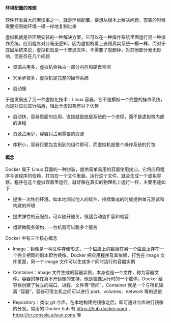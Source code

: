 #### 环境配置的难题

软件开发最大的麻烦事之一，就是环境配置，要想从根本上解决问题，安装的时候需要把原始环境一模一样地复制过来

虚拟机就是带环境安装的一种解决方案，它可以在一种操作系统里面运行另一种操作系统，应用程序对此毫无感知，因为虚拟机看上去跟真实系统一模一样，而对于底层系统来说，虚拟机就是一个普通文件，不需要了就删掉，对其他部分毫无影响，但是存在几个问题

- 资源占用多，虚拟机会独占一部分内存和硬盘空间

- 冗余步骤多，虚拟机是完整的操作系统

- 启动慢

于是发展出了另一种虚拟化技术：Linux 容器，它不是模拟一个完整的操作系统，而是对进程进行隔离，相比于虚拟机有以下优势

- 启动快，容器里面的应用，直接就是底层系统的一个进程，而不是虚拟机内部的进程

- 资源占用少，容器只占用需要的资源

- 体积小，容器只要包含用到的组件即可，而虚拟机是整个操作系统的打包

#### 概念

Docker 属于 Linux 容器的一种封装，提供简单易用的容器使用接口，它将应用程序与该程序的依赖，打包在一个文件里面。运行这个文件，就会生成一个虚拟容器。程序在这个虚拟容器里运行，就好像在真实的物理机上运行一样，主要用途如下

- 提供一次性的环境，如本地测试他人的软件、持续集成的时候提供单元测试和构建的环境

- 提供弹性的云服务，可以随开随关，很适合动态扩容和缩容

- 组建微服务架构，一台机器可以跑多个服务

Docker 中有三个核心概念

- Image：镜像是一种文件存储形式，一个磁盘上的数据在另一个磁盘上存在一个完全相同的副本即为镜像。Docker 把应用程序及其依赖，打包在 image 文件里面，同一个 image 文件可以生成多个同时运行的容器实例

- Container：image 文件生成的容器实例，本身也是一个文件，称为容器文件。容器的存在离不开镜像的支持，他是镜像运行时的一个载体，Docker 给容器创建了独立的端口、进程、文件等“空间”，Container 就是一个与宿机隔离 “容器”，容器可宿主机之间可以进行 port、volumes、network 等的通信

- Repository：类似 git 仓库，在本地构建完镜像之后，即可通过仓库进行镜像的分发。常用的 Docker hub 有 https://hub.docker.com/ 、 https://cr.console.aliyun.com/ 等
